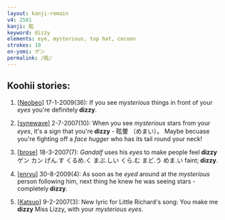 ```yaml
---
layout: kanji-remain
v4: 2581
kanji: 眩
keyword: dizzy
elements: eye, mysterious, top hat, cocoon
strokes: 10
on-yomi: ゲン
permalink: /眩/
---
```


## Koohii stories: 

1) [<a href="http://kanji.koohii.com/profile/Neobeo">Neobeo</a>] 17-1-2009(36): If you see <em>mysterious</em> things in front of your <em>eyes</em> you&#039;re definitely<strong> dizzy</strong>.

2) [<a href="http://kanji.koohii.com/profile/synewave">synewave</a>] 2-7-2007(10): When you see <em>mysterious</em> stars from your <em>eyes</em>, it&#039;s a sign that you&#039;re<strong> dizzy</strong> - 眩暈 （めまい）。 Maybe becuase you&#039;re fighting off a <em>face hugger</em> who has its tail round your neck!

3) [<a href="http://kanji.koohii.com/profile/brose">brose</a>] 18-3-2007(7): <em>Gandalf</em> uses his <em>eyes</em> to make people feel<strong> dizzy</strong> ゲン カン げん.す くるめ.く まぶ.しい くら.む まど.う めま.い faint;<strong> dizzy</strong>.

4) [<a href="http://kanji.koohii.com/profile/enryu">enryu</a>] 30-8-2009(4): As soon as he <em>eyed</em> around at the <em>mysterious</em> person following him, next thing he knew he was seeing stars - completely<strong> dizzy</strong>.

5) [<a href="http://kanji.koohii.com/profile/Katsuo">Katsuo</a>] 9-2-2007(3): New lyric for Little Richard&#039;s song: You make me<strong> dizzy</strong> Miss Lizzy, with your <em>mysterious eyes</em>.

